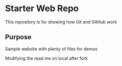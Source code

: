 # Starter Web Repo

This repository is for showing how Git and GitHub work

## Purpose

Sample website with plenty of files for demos

Modifying the read me on local after fork